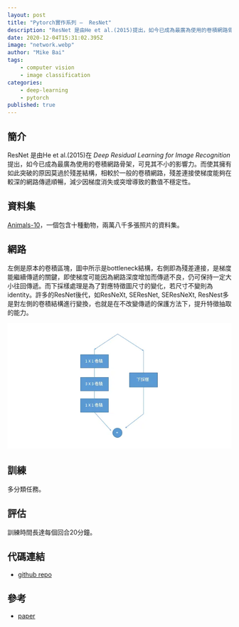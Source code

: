 ```yaml
---
layout: post
title: "Pytorch實作系列 —  ResNet"
description: "ResNet 是由He et al.(2015)提出，如今已成為最廣為使用的卷積網路骨架，可見其不小的影響力。而使其擁有如此突破的原因莫過於殘差結構，相較於一般的卷積網路，殘差連接使梯度能夠在較深的網路傳遞順暢，減少因梯度消失或突增導致的數值不穩定性。"
date: 2020-12-04T15:31:02.395Z
image: "network.webp"
author: "Mike Bai"
tags:
    - computer vision
    - image classification
categories:
    - deep-learning
    - pytorch
published: true
---
```


## 簡介

ResNet 是由He et al.(2015)在 *Deep Residual Learning for Image Recognition* 提出，如今已成為最廣為使用的卷積網路骨架，可見其不小的影響力。而使其擁有如此突破的原因莫過於殘差結構，相較於一般的卷積網路，殘差連接使梯度能夠在較深的網路傳遞順暢，減少因梯度消失或突增導致的數值不穩定性。

## 資料集

[Animals-10](https://www.kaggle.com/alessiocorrado99/animals10)，一個包含十種動物，兩萬八千多張照片的資料集。

## 網路

左側是原本的卷積區塊，圖中所示是bottleneck結構，右側即為殘差連接，是梯度能繼續傳遞的關鍵，即使梯度可能因為網路深度增加而傳遞不良，仍可保持一定大小往回傳遞。而下採樣處理是為了對應特徵圖尺寸的變化，若尺寸不變則為identity。許多的ResNet後代，如ResNeXt, SEResNet, SEResNeXt, ResNest多是對左側的卷積結構進行變換，也就是在不改變傳遞的保護方法下，提升特徵抽取的能力。

![網路](network.webp)

## 訓練

多分類任務。

## 評估

訓練時間長達每個回合20分鐘。

## 代碼連結

* [github repo](https://github.com/gitE0Z9/classical-network-series)

## 參考

* [paper](https://arxiv.org/abs/1512.03385)
